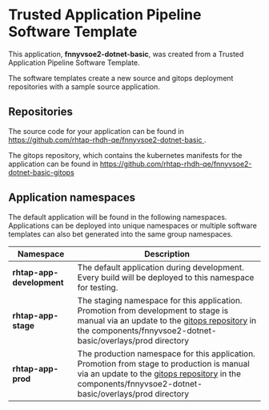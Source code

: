 # Trusted Application Pipeline Software Template

This application, **fnnyvsoe2-dotnet-basic**, was created from a Trusted Application Pipeline Software Template.

The software templates create a new source and gitops deployment repositories with a sample source application. 

## Repositories

The source code for your application can be found in [https://github.com/rhtap-rhdh-qe/fnnyvsoe2-dotnet-basic ](https://github.com/rhtap-rhdh-qe/fnnyvsoe2-dotnet-basic ).
 
The gitops repository, which contains the kubernetes manifests for the application can be found in 
[https://github.com/rhtap-rhdh-qe/fnnyvsoe2-dotnet-basic-gitops ](https://github.com/rhtap-rhdh-qe/fnnyvsoe2-dotnet-basic-gitops ) 

## Application namespaces 

The default application will be found in the following namespaces. Applications can be deployed into unique namespaces or multiple software templates can also bet generated into the same group namespaces.  

|  Namespace   |  Description   |  
| -------- | -------- |   
| **rhtap-app-development** | The default application during development. Every build will be deployed to this namespace for testing. | 
| **rhtap-app-stage** | The staging namespace for this application. Promotion from development to stage is manual via an update to the [gitops repository](https://github.com/rhtap-rhdh-qe/fnnyvsoe2-dotnet-basic-gitops ) in the components/fnnyvsoe2-dotnet-basic/overlays/prod directory |  
| **rhtap-app-prod** | The production namespace for this application. Promotion from stage to production is manual via an update to the [gitops repository](https://github.com/rhtap-rhdh-qe/fnnyvsoe2-dotnet-basic-gitops ) in the components/fnnyvsoe2-dotnet-basic/overlays/prod directory | 